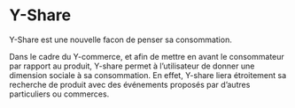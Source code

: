 Y-Share
=======

Y-Share est une nouvelle facon de penser sa consommation.

Dans le cadre du Y-commerce, et afin de mettre en avant le consommateur par rapport au produit, Y-share permet à l’utilisateur de donner une dimension sociale à sa consommation. En effet, Y-share liera étroitement sa recherche de produit avec des événements proposés par d’autres particuliers ou commerces.
